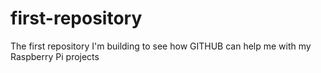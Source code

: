 # first-repository
The first repository I'm building to see how GITHUB can help me with my Raspberry Pi projects
